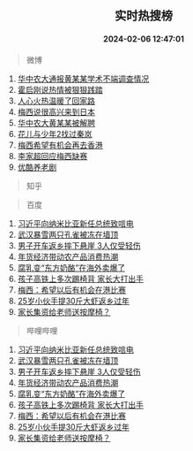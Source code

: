<div align="center"><h2>实时热搜榜</h2><h4>2024-02-06 12:47:01</h4></div>

> 微博  

1. [华中农大通报黄某某学术不端调查情况](https://s.weibo.com/weibo?q=%23%E5%8D%8E%E4%B8%AD%E5%86%9C%E5%A4%A7%E9%80%9A%E6%8A%A5%E9%BB%84%E6%9F%90%E6%9F%90%E5%AD%A6%E6%9C%AF%E4%B8%8D%E7%AB%AF%E8%B0%83%E6%9F%A5%E6%83%85%E5%86%B5%23&t=31&band_rank=1&Refer=top)<br />
2. [霍启刚说热情被狠狠践踏](https://s.weibo.com/weibo?q=%23%E9%9C%8D%E5%90%AF%E5%88%9A%E8%AF%B4%E7%83%AD%E6%83%85%E8%A2%AB%E7%8B%A0%E7%8B%A0%E8%B7%B5%E8%B8%8F%23&t=31&band_rank=2&Refer=top)<br />
3. [人心火热温暖了回家路](https://s.weibo.com/weibo?q=%23%E4%BA%BA%E5%BF%83%E7%81%AB%E7%83%AD%E6%B8%A9%E6%9A%96%E4%BA%86%E5%9B%9E%E5%AE%B6%E8%B7%AF%23&t=31&band_rank=3&Refer=top)<br />
4. [梅西说很高兴来到日本](https://s.weibo.com/weibo?q=%23%E6%A2%85%E8%A5%BF%E8%AF%B4%E5%BE%88%E9%AB%98%E5%85%B4%E6%9D%A5%E5%88%B0%E6%97%A5%E6%9C%AC%23&t=31&band_rank=4&Refer=top)<br />
5. [华中农大黄某某被解聘](https://s.weibo.com/weibo?q=%23%E5%8D%8E%E4%B8%AD%E5%86%9C%E5%A4%A7%E9%BB%84%E6%9F%90%E6%9F%90%E8%A2%AB%E8%A7%A3%E8%81%98%23&t=31&band_rank=5&Refer=top)<br />
6. [花儿与少年2找过秦岚](https://s.weibo.com/weibo?q=%23%E8%8A%B1%E5%84%BF%E4%B8%8E%E5%B0%91%E5%B9%B42%E6%89%BE%E8%BF%87%E7%A7%A6%E5%B2%9A%23&t=31&band_rank=6&Refer=top)<br />
7. [梅西希望有机会再去香港](https://s.weibo.com/weibo?q=%23%E6%A2%85%E8%A5%BF%E5%B8%8C%E6%9C%9B%E6%9C%89%E6%9C%BA%E4%BC%9A%E5%86%8D%E5%8E%BB%E9%A6%99%E6%B8%AF%23&t=31&band_rank=7&Refer=top)<br />
8. [李家超回应梅西缺赛](https://s.weibo.com/weibo?q=%23%E6%9D%8E%E5%AE%B6%E8%B6%85%E5%9B%9E%E5%BA%94%E6%A2%85%E8%A5%BF%E7%BC%BA%E8%B5%9B%23&t=31&band_rank=8&Refer=top)<br />
9. [优酷养老剧](https://s.weibo.com/weibo?q=%E4%BC%98%E9%85%B7%E5%85%BB%E8%80%81%E5%89%A7&t=31&band_rank=9&Refer=top)<br />

> 知乎  


> 百度  

1. [习近平向纳米比亚新任总统致唁电](https://www.baidu.com/s?wd=%E4%B9%A0%E8%BF%91%E5%B9%B3%E5%90%91%E7%BA%B3%E7%B1%B3%E6%AF%94%E4%BA%9A%E6%96%B0%E4%BB%BB%E6%80%BB%E7%BB%9F%E8%87%B4%E5%94%81%E7%94%B5&sa=fyb_news&rsv_dl=fyb_news)<br />
2. [武汉暴雪两只孔雀被冻在墙顶](https://www.baidu.com/s?wd=%E6%AD%A6%E6%B1%89%E6%9A%B4%E9%9B%AA%E4%B8%A4%E5%8F%AA%E5%AD%94%E9%9B%80%E8%A2%AB%E5%86%BB%E5%9C%A8%E5%A2%99%E9%A1%B6&sa=fyb_news&rsv_dl=fyb_news)<br />
3. [男子开车返乡摔下悬崖 3人仅受轻伤](https://www.baidu.com/s?wd=%E7%94%B7%E5%AD%90%E5%BC%80%E8%BD%A6%E8%BF%94%E4%B9%A1%E6%91%94%E4%B8%8B%E6%82%AC%E5%B4%96+3%E4%BA%BA%E4%BB%85%E5%8F%97%E8%BD%BB%E4%BC%A4&sa=fyb_news&rsv_dl=fyb_news)<br />
4. [年货经济带动农产品消费热潮](https://www.baidu.com/s?wd=%E5%B9%B4%E8%B4%A7%E7%BB%8F%E6%B5%8E%E5%B8%A6%E5%8A%A8%E5%86%9C%E4%BA%A7%E5%93%81%E6%B6%88%E8%B4%B9%E7%83%AD%E6%BD%AE&sa=fyb_news&rsv_dl=fyb_news)<br />
5. [腐乳变“东方奶酪”在海外卖爆了](https://www.baidu.com/s?wd=%E8%85%90%E4%B9%B3%E5%8F%98%E2%80%9C%E4%B8%9C%E6%96%B9%E5%A5%B6%E9%85%AA%E2%80%9D%E5%9C%A8%E6%B5%B7%E5%A4%96%E5%8D%96%E7%88%86%E4%BA%86&sa=fyb_news&rsv_dl=fyb_news)<br />
6. [孩子高铁上多次踢椅背 家长大打出手](https://www.baidu.com/s?wd=%E5%AD%A9%E5%AD%90%E9%AB%98%E9%93%81%E4%B8%8A%E5%A4%9A%E6%AC%A1%E8%B8%A2%E6%A4%85%E8%83%8C+%E5%AE%B6%E9%95%BF%E5%A4%A7%E6%89%93%E5%87%BA%E6%89%8B&sa=fyb_news&rsv_dl=fyb_news)<br />
7. [梅西：希望以后有机会在港比赛](https://www.baidu.com/s?wd=%E6%A2%85%E8%A5%BF%EF%BC%9A%E5%B8%8C%E6%9C%9B%E4%BB%A5%E5%90%8E%E6%9C%89%E6%9C%BA%E4%BC%9A%E5%9C%A8%E6%B8%AF%E6%AF%94%E8%B5%9B&sa=fyb_news&rsv_dl=fyb_news)<br />
8. [25岁小伙手提30斤大虾返乡过年](https://www.baidu.com/s?wd=25%E5%B2%81%E5%B0%8F%E4%BC%99%E6%89%8B%E6%8F%9030%E6%96%A4%E5%A4%A7%E8%99%BE%E8%BF%94%E4%B9%A1%E8%BF%87%E5%B9%B4&sa=fyb_news&rsv_dl=fyb_news)<br />
9. [家长集资给老师送按摩椅？](https://www.baidu.com/s?wd=%E5%AE%B6%E9%95%BF%E9%9B%86%E8%B5%84%E7%BB%99%E8%80%81%E5%B8%88%E9%80%81%E6%8C%89%E6%91%A9%E6%A4%85%EF%BC%9F&sa=fyb_news&rsv_dl=fyb_news)<br />

> 哔哩哔哩  

1. [习近平向纳米比亚新任总统致唁电](https://www.baidu.com/s?wd=%E4%B9%A0%E8%BF%91%E5%B9%B3%E5%90%91%E7%BA%B3%E7%B1%B3%E6%AF%94%E4%BA%9A%E6%96%B0%E4%BB%BB%E6%80%BB%E7%BB%9F%E8%87%B4%E5%94%81%E7%94%B5&sa=fyb_news&rsv_dl=fyb_news)<br />
2. [武汉暴雪两只孔雀被冻在墙顶](https://www.baidu.com/s?wd=%E6%AD%A6%E6%B1%89%E6%9A%B4%E9%9B%AA%E4%B8%A4%E5%8F%AA%E5%AD%94%E9%9B%80%E8%A2%AB%E5%86%BB%E5%9C%A8%E5%A2%99%E9%A1%B6&sa=fyb_news&rsv_dl=fyb_news)<br />
3. [男子开车返乡摔下悬崖 3人仅受轻伤](https://www.baidu.com/s?wd=%E7%94%B7%E5%AD%90%E5%BC%80%E8%BD%A6%E8%BF%94%E4%B9%A1%E6%91%94%E4%B8%8B%E6%82%AC%E5%B4%96+3%E4%BA%BA%E4%BB%85%E5%8F%97%E8%BD%BB%E4%BC%A4&sa=fyb_news&rsv_dl=fyb_news)<br />
4. [年货经济带动农产品消费热潮](https://www.baidu.com/s?wd=%E5%B9%B4%E8%B4%A7%E7%BB%8F%E6%B5%8E%E5%B8%A6%E5%8A%A8%E5%86%9C%E4%BA%A7%E5%93%81%E6%B6%88%E8%B4%B9%E7%83%AD%E6%BD%AE&sa=fyb_news&rsv_dl=fyb_news)<br />
5. [腐乳变“东方奶酪”在海外卖爆了](https://www.baidu.com/s?wd=%E8%85%90%E4%B9%B3%E5%8F%98%E2%80%9C%E4%B8%9C%E6%96%B9%E5%A5%B6%E9%85%AA%E2%80%9D%E5%9C%A8%E6%B5%B7%E5%A4%96%E5%8D%96%E7%88%86%E4%BA%86&sa=fyb_news&rsv_dl=fyb_news)<br />
6. [孩子高铁上多次踢椅背 家长大打出手](https://www.baidu.com/s?wd=%E5%AD%A9%E5%AD%90%E9%AB%98%E9%93%81%E4%B8%8A%E5%A4%9A%E6%AC%A1%E8%B8%A2%E6%A4%85%E8%83%8C+%E5%AE%B6%E9%95%BF%E5%A4%A7%E6%89%93%E5%87%BA%E6%89%8B&sa=fyb_news&rsv_dl=fyb_news)<br />
7. [梅西：希望以后有机会在港比赛](https://www.baidu.com/s?wd=%E6%A2%85%E8%A5%BF%EF%BC%9A%E5%B8%8C%E6%9C%9B%E4%BB%A5%E5%90%8E%E6%9C%89%E6%9C%BA%E4%BC%9A%E5%9C%A8%E6%B8%AF%E6%AF%94%E8%B5%9B&sa=fyb_news&rsv_dl=fyb_news)<br />
8. [25岁小伙手提30斤大虾返乡过年](https://www.baidu.com/s?wd=25%E5%B2%81%E5%B0%8F%E4%BC%99%E6%89%8B%E6%8F%9030%E6%96%A4%E5%A4%A7%E8%99%BE%E8%BF%94%E4%B9%A1%E8%BF%87%E5%B9%B4&sa=fyb_news&rsv_dl=fyb_news)<br />
9. [家长集资给老师送按摩椅？](https://www.baidu.com/s?wd=%E5%AE%B6%E9%95%BF%E9%9B%86%E8%B5%84%E7%BB%99%E8%80%81%E5%B8%88%E9%80%81%E6%8C%89%E6%91%A9%E6%A4%85%EF%BC%9F&sa=fyb_news&rsv_dl=fyb_news)<br />
